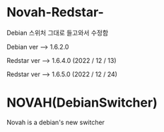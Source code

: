 # Novah-Redstar-
Debian 스위처 그대로 들고와서 수정함

Debian ver --> 1.6.2.0

Redstar ver --> 1.6.4.0 (2022 / 12 / 13)

Redstar ver --> 1.6.5.0 (2022 / 12 / 24)

# NOVAH(DebianSwitcher)
 Novah is a debian's new switcher
